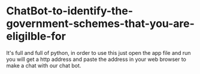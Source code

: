# ChatBot-to-identify-the-government-schemes-that-you-are-eligilble-for
It's full and full of python, in order to use this just open the app file 
and run you will get a http address and paste the address in your web browser to make a chat with our chat bot.
